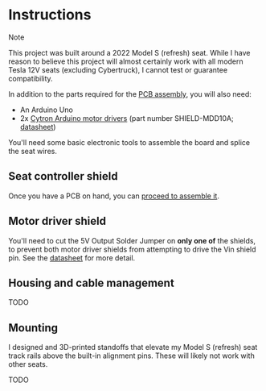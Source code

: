 # Instructions

> [!NOTE]
> This project was built around a 2022 Model S (refresh) seat. While I have reason to believe this project will almost certainly work with all modern Tesla 12V seats (excluding Cybertruck), I cannot test or guarantee compatibility.

In addition to the parts required for the [PCB assembly](docs/pcba.md), you will also need:

- An Arduino Uno
- 2x [Cytron Arduino motor drivers](https://www.cytron.io/p-10amp-7v-30v-dc-motor-driver-shield-for-arduino-2-channels) (part number SHIELD-MDD10A; [datasheet](https://docs.google.com/document/d/1QHlQbs6f5fY_BMBs3hJRg1QLFe4yqy4nyH3mBavZ2-0/view))

You'll need some basic electronic tools to assemble the board and splice the seat wires.

## Seat controller shield

Once you have a PCB on hand, you can [proceed to assemble it](docs/pcba.md).

## Motor driver shield

You'll need to cut the 5V Output Solder Jumper on **only one of** the shields, to prevent both motor driver shields from attempting to drive the Vin shield pin. See the [datasheet](https://docs.google.com/document/d/1QHlQbs6f5fY_BMBs3hJRg1QLFe4yqy4nyH3mBavZ2-0/view) for more detail.

## Housing and cable management

TODO

## Mounting

I designed and 3D-printed standoffs that elevate my Model S (refresh) seat track rails above the built-in alignment pins. These will likely not work with other seats.

TODO